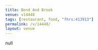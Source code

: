 ```yaml
---
title: Bond And Brook
venue: v14448
tags: [restaurant, food, "fhrs:413913"]
permalink: /v/14448/
layout: venue
---
```

null